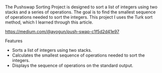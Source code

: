The Pushswap Sorting Project is designed to sort a list of integers using two stacks and a series of operations.
The goal is to find the smallest sequence of operations needed to sort the integers. This project I uses the Turk sort method, which I learned through this article.

https://medium.com/@ayogun/push-swap-c1f5d2d41e97

Features
- Sorts a list of integers using two stacks.
- Calculates the smallest sequence of operations needed to sort the integers.
- Displays the sequence of operations on the standard output.
